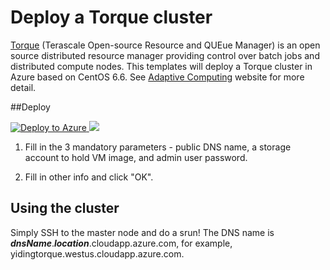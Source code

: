 # Deploy a Torque cluster

<a href="http://www.adaptivecomputing.com/products/open-source/torque/">Torque</a> (Terascale Open-source Resource and QUEue Manager) is an open source distributed resource manager providing control over batch jobs and distributed compute nodes. This templates will deploy a Torque cluster in Azure based on CentOS 6.6. See <a href="http://docs.adaptivecomputing.com/torque/5-1-0/help.htm">Adaptive Computing</a> website for more detail.

##Deploy

<a href="https://portal.azure.com/#create/Microsoft.Template/uri/https%3A%2F%2Fraw.githubusercontent.com%2FAzure%2Fazure-quickstart-templates%2Fmaster%2Ftorque-cluster%2Fazuredeploy.json" target="_blank">
   <img alt="Deploy to Azure" src="http://azuredeploy.net/deploybutton.png"/>
</a>
<a href="http://armviz.io/#/?load=https%3A%2F%2Fraw.githubusercontent.com%2FAzure%2Fazure-quickstart-templates%2Fmaster%2Ftorque-cluster%2Fazuredeploy.json" target="_blank">
    <img src="http://armviz.io/visualizebutton.png"/>
</a>

1. Fill in the 3 mandatory parameters - public DNS name, a storage account to hold VM image, and admin user password.

2. Fill in other info and click "OK".

## Using the cluster

Simply SSH to the master node and do a srun! The DNS name is _**dnsName**_._**location**_.cloudapp.azure.com, for example, yidingtorque.westus.cloudapp.azure.com.

